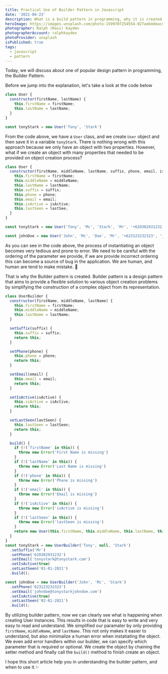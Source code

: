 ```yaml
---
title: Practical Use of Builder Pattern in Javascript
date: '2021-04-23'
description: What is a build pattern in programming, why it is created and what purpose this pattern solve?
heroImage: https://images.unsplash.com/photo-1599707254554-027aeb4deacd?ixlib=rb-1.2.1&ixid=MnwxMjA3fDB8MHxwaG90by1wYWdlfHx8fGVufDB8fHx8&auto=format&fit=crop&w=1171&q=80
photographer: Ralph (Ravi) Kayden
photographerAccount: ralphkayden
photoProvider: unsplash
isPublished: true
tags:
  - javascript
  - pattern
---
```


Today, we will discuss about one of popular design pattern in programming, the Builder Pattern.

Before we jump into the explanation, let's take a look at the code below

```js
class User {
  constructor(firstName, lastName) {
    this.firstName = firstName;
    this.lastName = lastName;
  }
}

const tonyStark = new User('Tony', 'Stark')
```

From the code above, we have a `User` class, and we create `User` object and then save it in a variable `tonyStark`. There is nothing wrong with this approach because we only have an object with two properties. However, what if we create an object with many properties that needed to be provided on object creation process?

```js
class User {
  constructor(firstName, middleName, lastName, suffix, phone, email, isActive, lastSeen) {
    this.firstName = firstName;
    this.middleName = middleName;
    this.lastName = lastName;
    this.suffix = suffix;
    this.phone = phone;
    this.email = email;
    this.isActive = isActive;
    this.lastSeen = lastSee;
  }
}

const tonyStark = new User('Tony', 'Mc', 'Stark', 'Mr', '+620382931232', 'tonystark@tonystark.com', true, '01-01-2021')

const johnDoe = new User('John', 'Mc', 'Doe', 'Mr', '+623123232323', 'johndoe@johndoe.com', true, '02-01-2021')
```

As you can see in the code above, the process of instantiating an object becomes very tedious and prone to error. We need to be careful with the ordering of the parameter we provide, if we are provide incorrect ordering this can become a source of bug in the application. We are human, and human are tend to make mistake. 🐞

That is why the Builder pattern is created. Builder pattern is a design pattern that aims to provide a flexible solution to various object creation problems by simplifying the construction of a complex object from its representation.

```js
class UserBuilder {
  constructor(firstName, middleName, lastName) {
    this.firstName = firstName;
    this.middleName = middleName;
    this.lastName = lastName;
  }

  setSuffix(suffix) {
    this.suffix = suffix;
    return this;
  }

  setPhone(phone) {
    this.phone = phone;
    return this;
  }

  setEmail(email) {
    this.email = email;
    return this;
  }

  setIsActive(isActive) {
    this.isActive = isActive;
    return this;
  }

  setLastSeen(lastSeen) {
    this.lastSeen = lastSeen;
    return this;
  }

  build() {
    if (!('firstName' in this)) {
      throw new Error('First Name is missing')
    }
    if (!('lastName' in this)) {
      throw new Error('Last Name is missing')
    }
    if (!('phone' in this)) {
      throw new Error('Phone is missing')
    }
    if (!('email' in this)) {
      throw new Error('Email is missing')
    }
    if (!('isActive' in this)) {
      throw new Error('isActive is missing')
    }
    if (!('lastSeen' in this)) {
      throw new Error('lastSeen is missing')
    }
    return new User(this.firstName, this.middleName, this.lastName, this.suffix, this.phone, this.email, this.isActive, this.lastSeen)
  }
}
const tonyStark = new UserBuilder('Tony', null, 'Stark')
  .setSuffix('Mr')
  .setPhone('620382931232')
  .setEmail('tonystark@tonystark.com')
  .setIsActive(true)
  .setLastSeen('01-01-2021')
  .build();

const johnDoe = new UserBuilder('John', 'Mc', 'Stark')
  .setPhone('623123232323')
  .setEmail('johndoe@tonystarkjohndoe.com')
  .setIsActive(true)
  .setLastSeen('02-01-2021')
  .build();
```

By utilizing builder pattern, now we can clearly see what is happening when creating User instances. This results in code that is easy to write and very easy to read and understand. We simplified our paramater by only providing `firstName`, `middleName`, and `lastName`. This not only makes it easier to understand, but also minimalize a human error when instatiating the object. We even add error handlers within our builder, we can specify which parameter that is required or optional. We create the object by chaining the setter method and finally call the `build()` method to finish create an object.

I hope this short article help you in understanding the builder pattern, and when to use it.✨
